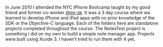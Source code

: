 In June 2010 I attended the NYC iPhone Bootcamp taught by my good friend and former co-worker [@mr-sk](http://github.com/mr-sk). It was a 3 day course where we learned to develop iPhone and iPad apps with no prior knowledge of the SDK or the Objective-C language. Each of the folders here are standalone projects completed throughout the course. The NotesTest project is something I did on my own to build a simple note manager app. Projects were built using Xcode 3. I haven't tried to run them with 4 yet.